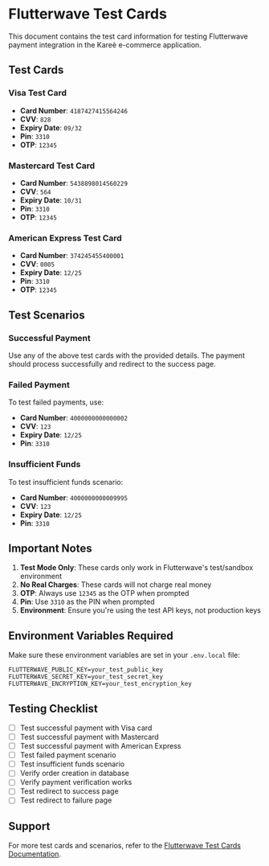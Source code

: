 # Flutterwave Test Cards

This document contains the test card information for testing Flutterwave payment integration in the Kareè e-commerce application.

## Test Cards

### Visa Test Card
- **Card Number**: `4187427415564246`
- **CVV**: `828`
- **Expiry Date**: `09/32`
- **Pin**: `3310`
- **OTP**: `12345`

### Mastercard Test Card
- **Card Number**: `5438898014560229`
- **CVV**: `564`
- **Expiry Date**: `10/31`
- **Pin**: `3310`
- **OTP**: `12345`

### American Express Test Card
- **Card Number**: `374245455400001`
- **CVV**: `0005`
- **Expiry Date**: `12/25`
- **Pin**: `3310`
- **OTP**: `12345`

## Test Scenarios

### Successful Payment
Use any of the above test cards with the provided details. The payment should process successfully and redirect to the success page.

### Failed Payment
To test failed payments, use:
- **Card Number**: `4000000000000002`
- **CVV**: `123`
- **Expiry Date**: `12/25`
- **Pin**: `3310`

### Insufficient Funds
To test insufficient funds scenario:
- **Card Number**: `4000000000009995`
- **CVV**: `123`
- **Expiry Date**: `12/25`
- **Pin**: `3310`

## Important Notes

1. **Test Mode Only**: These cards only work in Flutterwave's test/sandbox environment
2. **No Real Charges**: These cards will not charge real money
3. **OTP**: Always use `12345` as the OTP when prompted
4. **Pin**: Use `3310` as the PIN when prompted
5. **Environment**: Ensure you're using the test API keys, not production keys

## Environment Variables Required

Make sure these environment variables are set in your `.env.local` file:

```env
FLUTTERWAVE_PUBLIC_KEY=your_test_public_key
FLUTTERWAVE_SECRET_KEY=your_test_secret_key
FLUTTERWAVE_ENCRYPTION_KEY=your_test_encryption_key
```

## Testing Checklist

- [ ] Test successful payment with Visa card
- [ ] Test successful payment with Mastercard
- [ ] Test successful payment with American Express
- [ ] Test failed payment scenario
- [ ] Test insufficient funds scenario
- [ ] Verify order creation in database
- [ ] Verify payment verification works
- [ ] Test redirect to success page
- [ ] Test redirect to failure page

## Support

For more test cards and scenarios, refer to the [Flutterwave Test Cards Documentation](https://developer.flutterwave.com/docs/integration-guides/testing/test-cards/).
